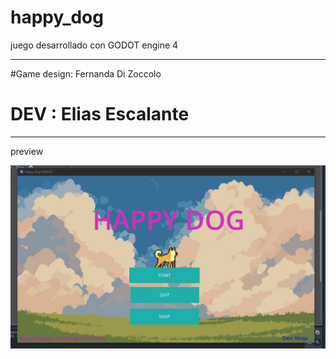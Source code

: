 # happy_dog
juego desarrollado con GODOT engine 4

----

#Game design: Fernanda Di Zoccolo
# DEV : Elias Escalante

----

preview

![Texto alternativo](https://github.com/eliasescalante/happy_dog/blob/main/capture_happy_dog.JPG)
